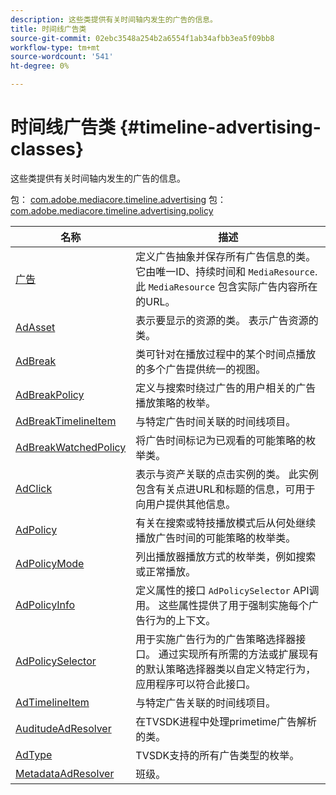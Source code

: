 ```yaml
---
description: 这些类提供有关时间轴内发生的广告的信息。
title: 时间线广告类
source-git-commit: 02ebc3548a254b2a6554f1ab34afbb3ea5f09bb8
workflow-type: tm+mt
source-wordcount: '541'
ht-degree: 0%

---
```


# 时间线广告类 {#timeline-advertising-classes}

这些类提供有关时间轴内发生的广告的信息。

包： [com.adobe.mediacore.timeline.advertising](https://help.adobe.com/en_US/primetime/api/psdk/asdoc-dhls_1.4/com/adobe/mediacore/timeline/advertising/package-detail.html)
包： [com.adobe.mediacore.timeline.advertising.policy](https://help.adobe.com/en_US/primetime/api/psdk/asdoc-dhls_1.4/com/adobe/mediacore/timeline/advertising/policy/package-detail.html)

| 名称 | 描述 |
|---|---|
| [广告](https://help.adobe.com/en_US/primetime/api/psdk/asdoc-dhls_1.4/com/adobe/mediacore/timeline/advertising/Ad.html) | 定义广告抽象并保存所有广告信息的类。 它由唯一ID、持续时间和 `MediaResource`. 此 `MediaResource` 包含实际广告内容所在的URL。 |
| [AdAsset](https://help.adobe.com/en_US/primetime/api/psdk/asdoc-dhls_1.4/com/adobe/mediacore/timeline/advertising/AdAsset.html) | 表示要显示的资源的类。 表示广告资源的类。 |
| [AdBreak](https://help.adobe.com/en_US/primetime/api/psdk/asdoc-dhls_1.4/com/adobe/mediacore/timeline/advertising/AdBreak.html) | 类可针对在播放过程中的某个时间点播放的多个广告提供统一的视图。 |
| [AdBreakPolicy](https://help.adobe.com/en_US/primetime/api/psdk/asdoc-dhls_1.4/com/adobe/mediacore/timeline/advertising/policy/AdBreakPolicy.html) | 定义与搜索时绕过广告的用户相关的广告播放策略的枚举。 |
| [AdBreakTimelineItem](https://help.adobe.com/en_US/primetime/api/psdk/asdoc-dhls_1.4/com/adobe/mediacore/timeline/advertising/AdBreakTimelineItem.html) | 与特定广告时间关联的时间线项目。 |
| [AdBreakWatchedPolicy](https://help.adobe.com/en_US/primetime/api/psdk/asdoc-dhls_1.4/com/adobe/mediacore/timeline/advertising/policy/AdBreakWatchedPolicy.html) | 将广告时间标记为已观看的可能策略的枚举类。 |
| [AdClick](https://help.adobe.com/en_US/primetime/api/psdk/asdoc-dhls_1.4/com/adobe/mediacore/timeline/advertising/AdClick.html) | 表示与资产关联的点击实例的类。 此实例包含有关点进URL和标题的信息，可用于向用户提供其他信息。 |
| [AdPolicy](https://help.adobe.com/en_US/primetime/api/psdk/asdoc-dhls_1.4/com/adobe/mediacore/timeline/advertising/policy/AdPolicy.html) | 有关在搜索或特技播放模式后从何处继续播放广告时间的可能策略的枚举类。 |
| [AdPolicyMode](https://help.adobe.com/en_US/primetime/api/psdk/asdoc-dhls_1.4/com/adobe/mediacore/timeline/advertising/policy/AdPolicyMode.html) | 列出播放器播放方式的枚举类，例如搜索或正常播放。 |
| [AdPolicyInfo](https://help.adobe.com/en_US/primetime/api/psdk/asdoc-dhls_1.4/com/adobe/mediacore/timeline/advertising/policy/AdPolicySelector.html) | 定义属性的接口 `AdPolicySelector` API调用。 这些属性提供了用于强制实施每个广告行为的上下文。 |
| [AdPolicySelector](https://help.adobe.com/en_US/primetime/api/psdk/asdoc-dhls_1.4/com/adobe/mediacore/timeline/advertising/policy/AdPolicySelector.html) | 用于实施广告行为的广告策略选择器接口。 通过实现所有所需的方法或扩展现有的默认策略选择器类以自定义特定行为，应用程序可以符合此接口。 |
| [AdTimelineItem](https://help.adobe.com/en_US/primetime/api/psdk/asdoc-dhls_1.4/com/adobe/mediacore/timeline/advertising/AdTimelineItem.html) | 与特定广告关联的时间线项目。 |
| [AuditudeAdResolver](https://help.adobe.com/en_US/primetime/api/psdk/asdoc-dhls_1.4/com/adobe/mediacore/timeline/advertising/AuditudeAdResolver.html) | 在TVSDK进程中处理primetime广告解析的类。 |
| [AdType](https://help.adobe.com/en_US/primetime/api/psdk/asdoc-dhls_1.4/com/adobe/mediacore/timeline/advertising/AdType.html) | TVSDK支持的所有广告类型的枚举。 |
| [MetadataAdResolver](https://help.adobe.com/en_US/primetime/api/psdk/asdoc-dhls_1.4/com/adobe/mediacore/timeline/advertising/MetadataAdResolver.html) | 班级。 |
